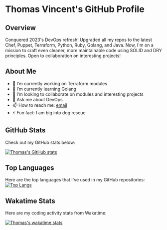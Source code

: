 # Thomas Vincent's GitHub Profile

## Overview

Conquered 2023's DevOps refresh! Upgraded all my repos to the latest Chef, Puppet, Terraform, Python, Ruby, Golang, and Java.  Now, I'm on a mission to craft even cleaner, more maintainable code using SOLID and DRY principles.  Open to collaboration on interesting projects!

## About Me

- 🔭 I’m currently working on Terraform modules
- 🌱 I’m currently learning Golang
- 👯 I’m looking to collaborate on modules and interesting projects
- 💬 Ask me about DevOps
- 📫 How to reach me: [email](mailto:thomasvincent@example.com)
- ⚡ Fun fact: I am big into dog rescue

## GitHub Stats

Check out my GitHub stats below:

[![Thomas's GitHub stats](https://github-readme-stats.vercel.app/api?username=thomasvincent&count_private=true&show_icons=true)](https://github.com/thomasvincent/github-readme-stats)

## Top Languages

Here are the top languages that I've used in my GitHub repositories:[![Top Langs](https://github-readme-stats.vercel.app/api/top-langs/?username=thomasvincent)](https://github.com/thomasvincent/github-readme-stats)

## Wakatime Stats

Here are my coding activity stats from Wakatime:

[![Thomas's wakatime stats](https://github-readme-stats.vercel.app/api/wakatime?username=thomasvincent)](https://github.com/thomasvincent/github-readme-stats)
